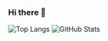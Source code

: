 ### Hi there 👋

![Top Langs](https://github-readme-stats.vercel.app/api/top-langs/?username=neobradley&langs_count=10&show_icons=true&theme=tokyonight)
![GitHub Stats](https://github-readme-stats.vercel.app/api?username=neobradley&show_icons=true&theme=tokyonight)
<!--[![trophy](https://github-profile-trophy.vercel.app/?username=afan0918&theme=onedark)](https://github.com/ryo-ma/github-profile-trophy)-->

<!--
**neobradley/neobradley** is a ✨ _special_ ✨ repository because its `README.md` (this file) appears on your GitHub profile.

Here are some ideas to get you started:

- 🔭 I’m currently working on ...
- 🌱 I’m currently learning ...
- 👯 I’m looking to collaborate on ...
- 🤔 I’m looking for help with ...
- 💬 Ask me about ...
- 📫 How to reach me: ...
- 😄 Pronouns: ...
- ⚡ Fun fact: ...
-->
